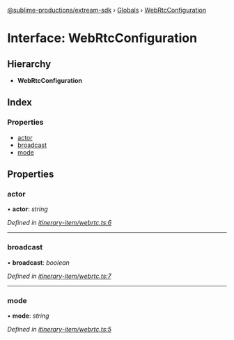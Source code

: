 [@sublime-productions/extream-sdk](../README.md) › [Globals](../globals.md) › [WebRtcConfiguration](webrtcconfiguration.md)

# Interface: WebRtcConfiguration

## Hierarchy

* **WebRtcConfiguration**

## Index

### Properties

* [actor](webrtcconfiguration.md#actor)
* [broadcast](webrtcconfiguration.md#broadcast)
* [mode](webrtcconfiguration.md#mode)

## Properties

###  actor

• **actor**: *string*

*Defined in [itinerary-item/webrtc.ts:6](https://github.com/Extream-SaaS/ex-sdk/blob/34a42fe/src/itinerary-item/webrtc.ts#L6)*

___

###  broadcast

• **broadcast**: *boolean*

*Defined in [itinerary-item/webrtc.ts:7](https://github.com/Extream-SaaS/ex-sdk/blob/34a42fe/src/itinerary-item/webrtc.ts#L7)*

___

###  mode

• **mode**: *string*

*Defined in [itinerary-item/webrtc.ts:5](https://github.com/Extream-SaaS/ex-sdk/blob/34a42fe/src/itinerary-item/webrtc.ts#L5)*
